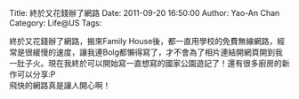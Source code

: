 Title: 終於又花錢辦了網路
Date: 2011-09-20 16:50:00
Author: Yao-An Chan
Category: Life@US
Tags: 

<div class='post'>
終於又花錢辦了網路，搬來Family House後，都一直用學校的免費無線網路，經常是很緩慢的速度，讓我連Bolg都懶得寫了，才不會為了相片連結開網頁開到我一肚子火。現在我終於可以開始寫一直想寫的國家公園遊記了！還有很多廚房的新作可以分享:P<br />飛快的網路真是讓人開心啊！<br /><br /></div>
